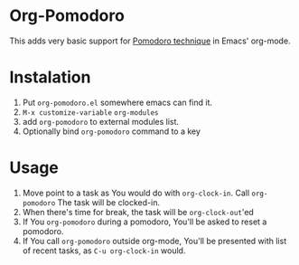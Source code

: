 
Org-Pomodoro
============

This adds very basic support for
[Pomodoro technique](http://www.pomodorotechnique.com/)
in Emacs' org-mode.

Instalation
===========
 1. Put `org-pomodoro.el` somewhere emacs can find it.
 2. `M-x customize-variable` `org-modules`
 3. add `org-pomodoro` to external modules list.
 4. Optionally bind `org-pomodoro` command to a key

Usage
=====

 1. Move point to a task as You would do with `org-clock-in`. Call
`org-pomodoro` The task will be clocked-in.
 2. When there's time for break, the task will be `org-clock-out`'ed
 3. If You `org-pomodoro` during a pomodoro, You'll be asked to reset
 a pomodoro.
 4. If You call `org-pomodoro` outside org-mode, You'll be presented
 with list of recent tasks, as `C-u org-clock-in` would.
 

